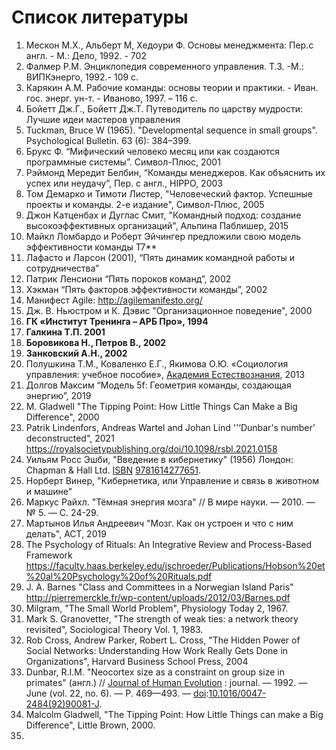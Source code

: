 # Список литературы

1. Мескон М.Х., Альбеpт М, Хедоуpи Ф. Основы менеджмента: Пеp.с англ. - М.: Дело, 1992. - 702 
2. Фалмер Р.М. Энциклопедия современного управления. Т.3. -М.: ВИПКэнерго, 1992.- 109 с.
3. Карякин А.М. Рабочие команды: основы теории и практики. - Иван. гос. энерг. ун-т. - Иваново, 1997. – 116 с.
4. Бойетт Дж.Г., Бойетт Дж.Т. Путеводитель по царству мудрости: Лучшие идеи мастеров управления
5. Tuckman, Bruce W (1965). "Developmental sequence in small groups". Psychological Bulletin. 63 (6): 384–399.
6. Брукс Ф. “Мифический человеко месяц или как создаются программные системы”. Символ-Плюс, 2001
7. Рэймонд Мередит Белбин, “Команды менеджеров. Как объяснить их успех или неудачу”, Пер. с англ., HIPPO, 2003
8. Том Демарко и Тимоти Листер, "Человеческий фактор. Успешные проекты и команды. 2-е издание", Символ-Плюс, 2005
9. Джон Катценбах и Дуглас Смит, "Командный подход: создание высокоэффективных организаций", Альпина Паблишер, 2015
10. Майкл Ломбардо и Роберт Эйчингер предложили свою модель эффективности команды T7**
11. Лафасто и Ларсон (2001), “Пять динамик командной работы и сотрудничества”
12. Патрик Ленсиони “Пять пороков команд”, 2002
13. Хэкман “Пять факторов эффективности команды”, 2002
14. Манифест Agile: http://agilemanifesto.org/
15. Дж. В. Ньюстром и К. Дэвис "Организационное поведение", 2000
16. **ГК «Институт Тренинга – АРБ Про», 1994**
17. **Галкина Т.П. 2001**
18. **Боровикова Н., Петров В., 2002**
19. **Занковский А.Н., 2002**
20. Полушкина Т.М., Коваленко Е.Г., Якимова О.Ю. «Социология управления: учебное пособие», [Академия Естествознания](http://express.rae.ru/), 2013
21. Долгов Максим “Модель 5f: Геометрия команды, создающая энергию”, 2019
22. M. Gladwell "The Tipping Point: How Little Things Can Make a Big Difference", 2000
23. Patrik Lindenfors, Andreas Wartel and Johan Lind ''‘Dunbar's number’ deconstructed", 2021 https://royalsocietypublishing.org/doi/10.1098/rsbl.2021.0158
24. Уильям Росс Эшби, "Введение в кибернетику" (1956) Лондон: Chapman & Hall Ltd. [ISBN](https://translated.turbopages.org/proxy_u/en-ru.ru.4905f7a1-6481a955-33490705-74722d776562/https/en.wikipedia.org/wiki/ISBN_(identifier) "ISBN (идентификатор)") [9781614277651](https://translated.turbopages.org/proxy_u/en-ru.ru.4905f7a1-6481a955-33490705-74722d776562/https/en.wikipedia.org/wiki/Special:BookSources/9781614277651 "Специальный раздел:Книжные источники/9781614277651").
25. Норберт Винер, "Кибернетика, или Управление и связь в животном и машине"
26. Маркус Райхл. "Тёмная энергия мозга" // В мире науки. — 2010. — № 5. — С. 24-29.
27. Мартынов Илья Андреевич "Мозг. Как он устроен и что с ним делать",  АСТ, 2019
28. The Psychology of Rituals: An Integrative Review and Process-Based Framework https://faculty.haas.berkeley.edu/jschroeder/Publications/Hobson%20et%20al%20Psychology%20of%20Rituals.pdf
29. J. A. Barnes "Class and Committees in a Norwegian Island Paris" http://pierremerckle.fr/wp-content/uploads/2012/03/Barnes.pdf
30. Milgram, "The Small World Problem", Physiology Today 2, 1967.
31. Mark S. Granovetter, "The strength of weak ties: a network theory revisited", Sociological Theory Vol. 1, 1983.
32. Rob Cross, Andrew Parker, Robert L. Cross, "The Hidden Power of Social Networks: Understanding How Work Really Gets Done in Organizations", Harvard Business School Press, 2004
33. Dunbar, R.I.M. "Neocortex size as a constraint on group size in primates" (англ.) // [Journal of Human Evolution](https://ru.wikipedia.org/wiki/Journal_of_Human_Evolution "Journal of Human Evolution") : journal. — 1992. — June (vol. 22, no. 6). — P. 469—493. — [doi](https://ru.wikipedia.org/wiki/Doi "Doi"):[10.1016/0047-2484(92)90081-J](https://dx.doi.org/10.1016%2F0047-2484%2892%2990081-J).
34. Malcolm Gladwell, "The Tipping Point: How Little Things can make a Big Difference", Little Brown, 2000. 
35. 
